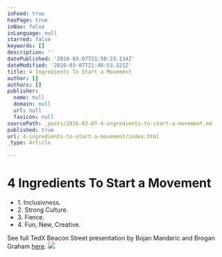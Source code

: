 ```yaml
---
inFeed: true
hasPage: true
inNav: false
inLanguage: null
starred: false
keywords: []
description: ''
datePublished: '2016-03-07T21:50:23.134Z'
dateModified: '2016-03-07T21:48:53.321Z'
title: 4 Ingredients To Start a Movement
author: []
authors: []
publisher:
  name: null
  domain: null
  url: null
  favicon: null
sourcePath: _posts/2016-03-07-4-ingredients-to-start-a-movement.md
published: true
url: 4-ingredients-to-start-a-movement/index.html
_type: Article

---
```

# 4 Ingredients To Start a Movement

* 1\. Inclusivness.
* 2\. Strong Culture.
* 3\. Fierce.
* 4\. Fun, New, Creative. 

See full TedX Beacon Street presentation by Bojan Mandaric and Brogan Graham [here][0]. ![](https://the-grid-user-content.s3-us-west-2.amazonaws.com/c4b4d56e-918d-4838-8d61-fba48a424549.jpg)

[0]: https://www.youtube.com/watch?v=pAuBzKNoMEE